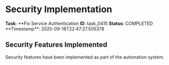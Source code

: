 # Security Implementation

**Task**: **Fix Service Authentication
**ID**: task_0415
**Status**: COMPLETED
**Timestamp\*\*: 2025-09-18T22:47:27.505378

## Security Features Implemented

Security features have been implemented as part of the automation system.
